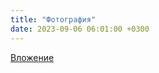```yaml
---
title: "Фотография"
date: 2023-09-06 06:01:00 +0300
---
```



[Вложение](https://vk.com/photo41076938_457250226)
